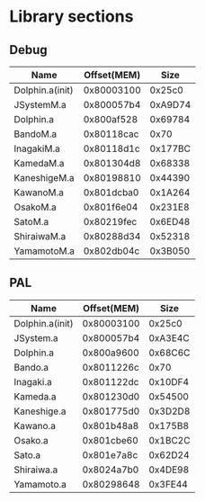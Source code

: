 # Library sections
## Debug
Name | Offset(MEM) | Size
--- | --- | ---
Dolphin.a(init) | 0x80003100 | 0x25c0
JSystemM.a | 0x800057b4 | 0xA9D74
Dolphin.a | 0x800af528 | 0x69784
BandoM.a | 0x80118cac | 0x70
InagakiM.a | 0x80118d1c | 0x177BC
KamedaM.a | 0x801304d8 | 0x68338
KaneshigeM.a | 0x80198810 | 0x44390
KawanoM.a | 0x801dcba0 | 0x1A264
OsakoM.a | 0x801f6e04 | 0x231E8
SatoM.a | 0x80219fec | 0x6ED48
ShiraiwaM.a | 0x80288d34 | 0x52318
YamamotoM.a | 0x802db04c | 0x3B050

## PAL
Name | Offset(MEM) | Size
--- | --- | ---
Dolphin.a(init) | 0x80003100 | 0x25c0
JSystem.a | 0x800057b4 | 0xA3E4C
Dolphin.a | 0x800a9600 | 0x68C6C
Bando.a | 0x8011226c | 0x70
Inagaki.a | 0x801122dc | 0x10DF4
Kameda.a | 0x801230d0 | 0x54500
Kaneshige.a | 0x801775d0 | 0x3D2D8
Kawano.a | 0x801b48a8 | 0x175B8
Osako.a | 0x801cbe60 | 0x1BC2C
Sato.a | 0x801e7a8c | 0x62D24
Shiraiwa.a | 0x8024a7b0 | 0x4DE98
Yamamoto.a | 0x80298648 | 0x3FE44

